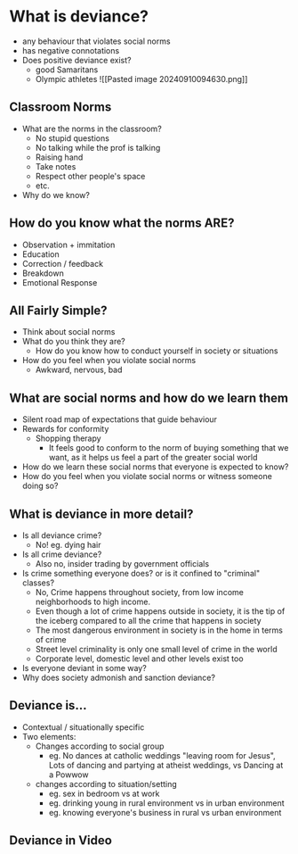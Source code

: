 # What is deviance?
- any behaviour that violates social norms
- has negative connotations
- Does positive deviance exist?
	- good Samaritans
	- Olympic athletes
![[Pasted image 20240910094630.png]]
## Classroom Norms
- What are the norms in the classroom?
	- No stupid questions
	- No talking while the prof is talking
	- Raising hand
	- Take notes
	- Respect other people's space
	- etc.
- Why do we know?
## How do you know what the norms ARE?
- Observation + immitation
- Education
- Correction / feedback
- Breakdown
- Emotional Response
## All Fairly Simple?
- Think about social norms
- What do you think they are?
	- How do you know how to conduct yourself in society or situations
- How do you feel when you violate social norms
	- Awkward, nervous, bad
## What are social norms and how do we learn them
- Silent road map of expectations that guide behaviour
- Rewards for conformity
	- Shopping therapy
		- It feels good to conform to the norm of buying something that we want, as it helps us feel a part of the greater social world
- How do we learn these social norms that everyone is expected to know?
- How do you feel when you violate social norms or witness someone doing so?
## What is deviance in more detail?
- Is all deviance crime?
	- No! eg. dying hair
- Is all crime deviance?
	- Also no, insider trading by government officials
- Is crime something everyone does? or is it confined to "criminal" classes?
	- No, Crime happens throughout society, from low income neighborhoods to high income.
	- Even though a lot of crime happens outside in society, it is the tip of the iceberg compared to all the crime that happens in society
	- The most dangerous environment in society is in the home in terms of crime
	- Street level criminality is only one small level of crime in the world
	- Corporate level, domestic level and other levels exist too
- Is everyone deviant in some way?
- Why does society admonish and sanction deviance?
## Deviance is...
- Contextual / situationally specific
- Two elements:
	- Changes according to social group
		- eg. No dances at catholic weddings "leaving room for Jesus", Lots of dancing and partying at atheist weddings, vs Dancing at a Powwow
	- changes according to situation/setting
		- eg. sex in bedroom vs at work
		- eg. drinking young in rural environment vs in urban environment
		- eg. knowing everyone's business in rural vs urban environment
## Deviance in Video
